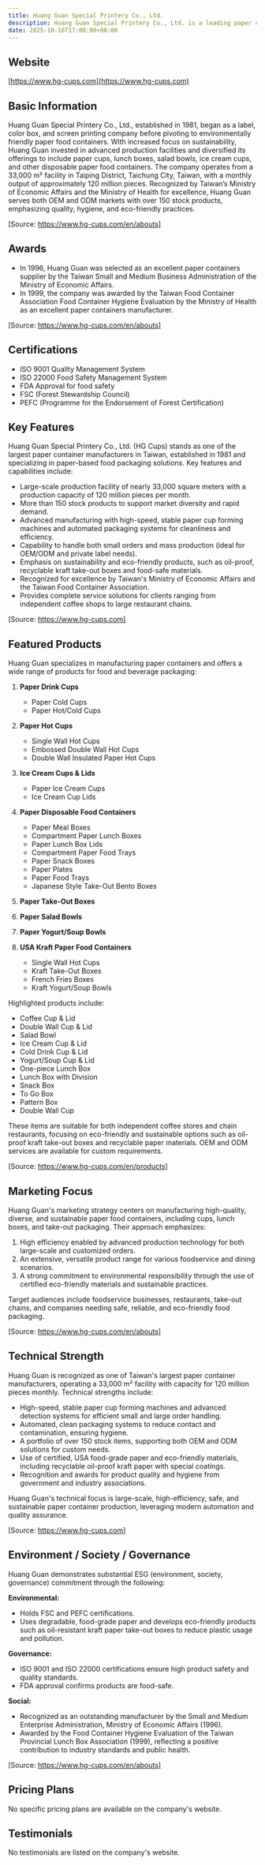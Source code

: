 ```yaml
---
title: Huang Guan Special Printery Co., Ltd.
description: Huang Guan Special Printery Co., Ltd. is a leading paper container manufacturer in Taiwan, offering a wide variety of sustainable food packaging solutions such as paper cups, meal boxes, and take-out containers for customers worldwide.
date: 2025-10-16T17:00:00+08:00
---
```


## Website

[https://www.hg-cups.com](https://www.hg-cups.com)

## Basic Information

Huang Guan Special Printery Co., Ltd., established in 1981, began as a label, color box, and screen printing company before pivoting to environmentally friendly paper food containers. With increased focus on sustainability, Huang Guan invested in advanced production facilities and diversified its offerings to include paper cups, lunch boxes, salad bowls, ice cream cups, and other disposable paper food containers. The company operates from a 33,000 m² facility in Taiping District, Taichung City, Taiwan, with a monthly output of approximately 120 million pieces. Recognized by Taiwan’s Ministry of Economic Affairs and the Ministry of Health for excellence, Huang Guan serves both OEM and ODM markets with over 150 stock products, emphasizing quality, hygiene, and eco-friendly practices.

[Source: https://www.hg-cups.com/en/abouts]

## Awards

- In 1996, Huang Guan was selected as an excellent paper containers supplier by the Taiwan Small and Medium Business Administration of the Ministry of Economic Affairs.
- In 1999, the company was awarded by the Taiwan Food Container Association Food Container Hygiene Evaluation by the Ministry of Health as an excellent paper containers manufacturer.

[Source: https://www.hg-cups.com/en/abouts]

## Certifications

- ISO 9001 Quality Management System
- ISO 22000 Food Safety Management System
- FDA Approval for food safety
- FSC (Forest Stewardship Council)
- PEFC (Programme for the Endorsement of Forest Certification)

## Key Features

Huang Guan Special Printery Co., Ltd. (HG Cups) stands as one of the largest paper container manufacturers in Taiwan, established in 1981 and specializing in paper-based food packaging solutions. Key features and capabilities include:

- Large-scale production facility of nearly 33,000 square meters with a production capacity of 120 million pieces per month.
- More than 150 stock products to support market diversity and rapid demand.
- Advanced manufacturing with high-speed, stable paper cup forming machines and automated packaging systems for cleanliness and efficiency.
- Capability to handle both small orders and mass production (ideal for OEM/ODM and private label needs).
- Emphasis on sustainability and eco-friendly products, such as oil-proof, recyclable kraft take-out boxes and food-safe materials.
- Recognized for excellence by Taiwan's Ministry of Economic Affairs and the Taiwan Food Container Association.
- Provides complete service solutions for clients ranging from independent coffee shops to large restaurant chains.

[Source: https://www.hg-cups.com]

## Featured Products

Huang Guan specializes in manufacturing paper containers and offers a wide range of products for food and beverage packaging:

1. **Paper Drink Cups**
   - Paper Cold Cups
   - Paper Hot/Cold Cups

2. **Paper Hot Cups**
   - Single Wall Hot Cups
   - Embossed Double Wall Hot Cups
   - Double Wall Insulated Paper Hot Cups

3. **Ice Cream Cups & Lids**
   - Paper Ice Cream Cups
   - Ice Cream Cup Lids

4. **Paper Disposable Food Containers**
   - Paper Meal Boxes
   - Compartment Paper Lunch Boxes
   - Paper Lunch Box Lids
   - Compartment Paper Food Trays
   - Paper Snack Boxes
   - Paper Plates
   - Paper Food Trays
   - Japanese Style Take-Out Bento Boxes

5. **Paper Take-Out Boxes**
6. **Paper Salad Bowls**
7. **Paper Yogurt/Soup Bowls**
8. **USA Kraft Paper Food Containers**
   - Single Wall Hot Cups
   - Kraft Take-Out Boxes
   - French Fries Boxes
   - Kraft Yogurt/Soup Bowls

Highlighted products include:
- Coffee Cup & Lid
- Double Wall Cup & Lid
- Salad Bowl
- Ice Cream Cup & Lid
- Cold Drink Cup & Lid
- Yogurt/Soup Cup & Lid
- One-piece Lunch Box
- Lunch Box with Division
- Snack Box
- To Go Box
- Pattern Box
- Double Wall Cup

These items are suitable for both independent coffee stores and chain restaurants, focusing on eco-friendly and sustainable options such as oil-proof kraft take-out boxes and recyclable paper materials. OEM and ODM services are available for custom requirements.

[Source: https://www.hg-cups.com/en/products]

## Marketing Focus

Huang Guan's marketing strategy centers on manufacturing high-quality, diverse, and sustainable paper food containers, including cups, lunch boxes, and take-out packaging. Their approach emphasizes:

1. High efficiency enabled by advanced production technology for both large-scale and customized orders.
2. An extensive, versatile product range for various foodservice and dining scenarios.
3. A strong commitment to environmental responsibility through the use of certified eco-friendly materials and sustainable practices.

Target audiences include foodservice businesses, restaurants, take-out chains, and companies needing safe, reliable, and eco-friendly food packaging.

[Source: https://www.hg-cups.com/en/abouts]

## Technical Strength

Huang Guan is recognized as one of Taiwan's largest paper container manufacturers, operating a 33,000 m² facility with capacity for 120 million pieces monthly. Technical strengths include:

- High-speed, stable paper cup forming machines and advanced detection systems for efficient small and large order handling.
- Automated, clean packaging systems to reduce contact and contamination, ensuring hygiene.
- A portfolio of over 150 stock items, supporting both OEM and ODM solutions for custom needs.
- Use of certified, USA food-grade paper and eco-friendly materials, including recyclable oil-proof kraft paper with special coatings.
- Recognition and awards for product quality and hygiene from government and industry associations.

Huang Guan's technical focus is large-scale, high-efficiency, safe, and sustainable paper container production, leveraging modern automation and quality assurance.

[Source: https://www.hg-cups.com]

## Environment / Society / Governance

Huang Guan demonstrates substantial ESG (environment, society, governance) commitment through the following:

**Environmental:**
- Holds FSC and PEFC certifications.
- Uses degradable, food-grade paper and develops eco-friendly products such as oil-resistant kraft paper take-out boxes to reduce plastic usage and pollution.

**Governance:**
- ISO 9001 and ISO 22000 certifications ensure high product safety and quality standards.
- FDA approval confirms products are food-safe.

**Social:**
- Recognized as an outstanding manufacturer by the Small and Medium Enterprise Administration, Ministry of Economic Affairs (1996).
- Awarded by the Food Container Hygiene Evaluation of the Taiwan Provincial Lunch Box Association (1999), reflecting a positive contribution to industry standards and public health.

[Source: https://www.hg-cups.com/en/abouts]

## Pricing Plans

No specific pricing plans are available on the company's website.

## Testimonials

No testimonials are listed on the company's website.